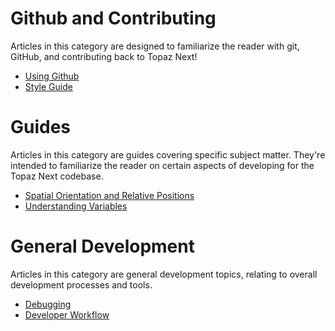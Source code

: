 # Github and Contributing
Articles in this category are designed to familiarize the reader with git, GitHub, and contributing back to Topaz Next!

  * [Using Github](https://github.com/topaz-next/topaz/wiki/Using-Github)
  * [Style Guide](https://github.com/topaz-next/topaz/blob/release/CONTRIBUTING.md#style-guide)

# Guides
Articles in this category are guides covering specific subject matter. They're intended to familiarize the reader on certain aspects of developing for the Topaz Next codebase.

  * [Spatial Orientation and Relative Positions](https://github.com/topaz-next/topaz/wiki/Spatial-Orientation-and-Relative-Positions)
  * [Understanding Variables](https://github.com/topaz-next/topaz/wiki/Understanding-variables-%E2%80%94-a-brief-guide)

# General Development
Articles in this category are general development topics, relating to overall development processes and tools.

  * [Debugging](https://github.com/topaz-next/topaz/wiki/Debugging)
  * [Developer Workflow](https://github.com/topaz-next/topaz/wiki/Developer-Workflow)